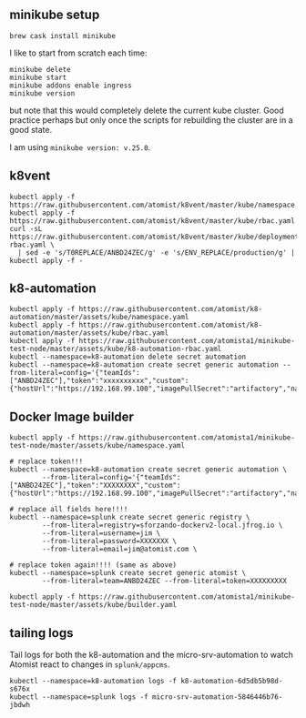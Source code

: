 
## minikube setup

```
brew cask install minikube
```

I like to start from scratch each time:

```
minikube delete
minikube start
minikube addons enable ingress
minikube version
```

but note that this would completely delete the current kube cluster.  Good practice perhaps but only once the scripts for rebuilding the cluster are in a good state.

I am using `minikube version: v.25.0`.  

## k8vent

```
kubectl apply -f https://raw.githubusercontent.com/atomist/k8vent/master/kube/namespace.yml
kubectl apply -f https://raw.githubusercontent.com/atomist/k8vent/master/kube/rbac.yaml
curl -sL https://raw.githubusercontent.com/atomist/k8vent/master/kube/deployment-rbac.yaml \
  | sed -e 's/T0REPLACE/ANBD24ZEC/g' -e 's/ENV_REPLACE/production/g' | kubectl apply -f -
```

## k8-automation

```
kubectl apply -f https://raw.githubusercontent.com/atomist/k8-automation/master/assets/kube/namespace.yaml
kubectl apply -f https://raw.githubusercontent.com/atomist/k8-automation/master/assets/kube/rbac.yaml
kubectl apply -f https://raw.githubusercontent.com/atomista1/minikube-test-node/master/assets/kube/k8-automation-rbac.yaml
kubectl --namespace=k8-automation delete secret automation
kubectl --namespace=k8-automation create secret generic automation --from-literal=config='{"teamIds":["ANBD24ZEC"],"token":"xxxxxxxxxx","custom":{"hostUrl":"https://192.168.99.100","imagePullSecret":"artifactory","namespace":"splunk"}}'
```

## Docker Image builder

```
kubectl apply -f https://raw.githubusercontent.com/atomista1/minikube-test-node/master/assets/kube/namespace.yaml

# replace token!!!
kubectl --namespace=k8-automation create secret generic automation \
        --from-literal=config='{"teamIds":["ANBD24ZEC"],"token":"XXXXXXXX","custom":{"hostUrl":"https://192.168.99.100","imagePullSecret":"artifactory","namespace":"splunk"}}'

# replace all fields here!!!!
kubectl --namespace=splunk create secret generic registry \
        --from-literal=registry=sforzando-dockerv2-local.jfrog.io \
        --from-literal=username=jim \
        --from-literal=password=XXXXXXX \
        --from-literal=email=jim@atomist.com \

# replace token again!!!! (same as above)
kubectl --namespace=splunk create secret generic atomist \
        --from-literal=team=ANBD24ZEC --from-literal=token=XXXXXXXXX

kubectl apply -f https://raw.githubusercontent.com/atomista1/minikube-test-node/master/assets/kube/builder.yaml
```

## tailing logs

Tail logs for both the k8-automation and the micro-srv-automation to watch Atomist react to changes in `splunk/appcms`.

```
kubectl --namespace=k8-automation logs -f k8-automation-6d5db5b98d-s676x  
kubectl --namespace=splunk logs -f micro-srv-automation-5846446b76-jbdwh 
```
